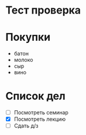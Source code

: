 # Тест проверка

# Покупки
* батон
* молоко
* сыр
* вино

#  Список дел
* [ ] Посмотреть семинар
* [x] Посмотреть лекцию
* [ ] Сдать д/з

